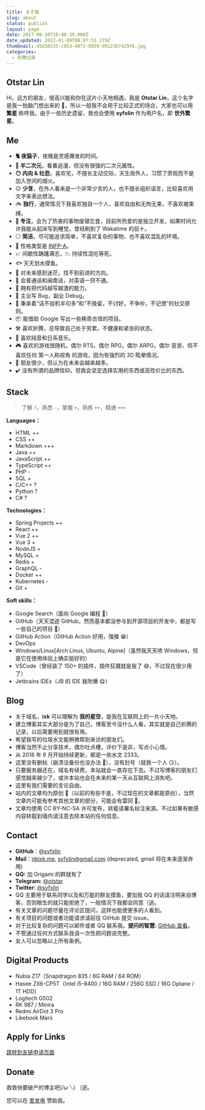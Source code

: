 ```yaml
---
title: 关于我
slug: about
status: publish
layout: page
date: 2017-06-30T16:00:39.000Z
date_updated: 2022-01-09T08:07:53.279Z
thumbnail: d5d38535-c953-4072-8859-d9123b7429f6.jpg
categories:
  - 折腾记录
---
```


## Otstar Lin

Hi，远方的朋友，很高兴能和你在这片小天地相遇。我是 **Otstar Lin**，这个名字是我一拍脑门想出来的 🤣，所以一般我不会用于比较正式的场合，大家也可以用 **繁星** 称呼我。由于一些历史遗留，我也会使用 **syfxlin** 作为用户名，即 **世外繁星**。

## Me

- **🐈 夜猫子**，夜晚是灵感爆发的时间。
- **🌈 半二次元**，看番追漫，但没有很强的二次元属性。
- **😶 内向 & 社恐**，喜欢宅，不擅长主动交际，天生局外人，习惯了旁观而不是加入世间的烟火。
- 😑 **少言**，在外人看来是一个非常少言的人，也不擅长组织语言，比较喜欢用文字来表达想法。
- 🚲 **独行**，通常情况下我喜欢独自一个人，喜欢自由和无拘无束，不喜欢被束缚。
- **🤔 专注**，会为了热衷的事物废寝忘食，目前所热爱的是独立开发，如果时间允许我能从起床写到睡觉，曾经刷到了 Wakatime 的前十。
- ⚪ **简洁**，尽可能追求简单，不喜欢复杂的事物，也不喜欢混乱的环境。
- 🌰 性格类型是 [INFP-A](https://www.16personalities.com/ch/infp-%E4%BA%BA%E6%A0%BC)。
- 📈 间歇性踌躇满志，📉 持续性混吃等死。
- 🐟 天天划水摸鱼。
- 🎲 对未来感到迷茫，找不到前进的方向。
- 💬 会普通话和闽南话，对英语一窍不通。
- 💊 拥有把代码越写越渣的能力。
- 🐛 主业写 Bug，副业 Debug。
- 🍺 秉承着“话不投机半句多”和“不挽留，不讨好，不争吵，不记恨”的社交原则。
- 📦 能借助 Google 写出一些稀奇古怪的项目。
- 🛠️ 喜欢折腾，总导致自己处于劳累，不健康和紧张的状态。
- 🎹 喜欢纯音和日系音乐。
- 🎮 喜欢的游戏很随机，偶尔 RTS，偶尔 RPG，偶尔 ARPG，偶尔 音游，但不喜欢任何 第一人称视角 的游戏，因为有强烈的 3D 眩晕情况。
- 🍻 朋友很少，但认为在未来会越来越多。
- ✔️ 没有所谓的品牌信仰，但我会坚定选择实用的东西或高性价比的东西。

## Stack

> 了解 `?`，熟悉 `-`，掌握 `+`，熟练 `++`，精通 `+++`

**Languages：**

- HTML ++
- CSS ++
- Markdown +++
- Java ++
- JavaScript ++
- TypeScript ++
- PHP -
- SQL +
- C/C++ ?
- Python ?
- C# ?

**Technologies：**

- Spring Projects ++
- React ++
- Vue 2 ++
- Vue 3 +
- NodeJS +
- MySQL +
- Redis +
- GraphQL -
- Docker ++
- Kubernetes -
- Git +

**Soft skills：**

- Google Search（面向 Google 编程 🤣）
- GitHub（天天混迹 GitHub，然而基本都没参与到开源项目的开发中，都是写一些自己的项目 🤔）
- GitHub Action（GitHub Action 好用，强推 😁）
- DevOps
- Windows/Linux\[Arch Linux, Ubuntu, Alpine]（虽然我天天喷 Windows，但是它在使用体验上确实挺好的）
- VSCode（曾经装了 150+ 的插件，插件狂魔就是我了 😅，不过现在很少用了）
- Jetbrains IDEs（JB 的 IDE 我吹爆 😋）

## Blog

- 关于域名，**ixk** 可以理解为 **我的星空**，是我在互联网上的一片小天地。
- 建立博客其实大部分是为了自己，博客至今没什么人看，其实就是自己折腾的记录，以后需要用到就很有用。
- 希望我写的垃圾水文能稍微帮到来访的朋友们。
- 博客当然不止分享技术，偶尔吐点槽，评价下是非，写点小心情。
- 从 2018 年 9 月开始持续更新，都是一些水文 2333。
- 这里没有删帖（崩溃没备份也没办法 🤣），没有封号（就我一个人 😏）。
- 只要服务器还在，域名有续费，本站就会一直存在下去。不过写博客的朋友们感觉越来越少了，或许本站也会在未来的某一天从互联网上消失吧。
- 这里有我们需要的言论自由。
- 站内的文章均为原创 📝（以前的有些不是，不过现在的文章都是原创），当然文章内可能有参考其他文章的部分，可能会有雷同 🤣。
- 文章均使用 CC BY-NC-SA 许可发布，转载请署名标注来源。不过如果有敏感内容转载到墙内请注意去除本站的任何信息。

## Contact

- **GitHub**：[@syfxlin](https://github.com/syfxlin)
- **Mail**：[i@ixk.me](mailto:i@ixk.me), [syfxlin@gmail.com](mailto:syfxlin@gmail.com) (deprecated, gmail 将在未来逐渐弃用)
- **QQ:** 加 Origami 的群就有了
- **Telegram:** [@otstar](https://t.me/otstar)
- **Twitter:** [@syfxlin](https://twitter.com/syfxlin)
- QQ 主要用于联系同学以及和万能的群友摸鱼，要加我 QQ 的话请注明来自博客，否则眼生的就只能拒绝了，一般情况下我都会同意（逃。
- 有关文章的问题尽量在评论区提问，这样也能使更多的人看到。
- 有关项目的问题或者功能请求请前往 GitHub 提交 issue。
- 对于比较复杂的问题可以邮件或者 QQ 联系我。**提问的智慧:** [GitHub 查看](https://github.com/ryanhanwu/How-To-Ask-Questions-The-Smart-Way/blob/master/README-zh_CN.md)。
- 不管通过任何方式联系我请一次性把问题说完整。
- 友人可以忽略以上所有条例。

## Digital Products

- Nubia Z17（Snapdragon 835 / 6G RAM / 64 ROM）
- Hasee ZX6-CP5T（Intel i5-8400 / 16G RAM / 256G SSD / 16G Optane / 1T HDD）
- ‎Logitech G502
- RK 987 / Minira
- Redmi AirDot 3 Pro
- Likebook Mars

## Apply for Links

[跳转到友链申请页面](https://blog.ixk.me/links-application)

## Donate

救救快要破产的博主吧(_/ω＼_) （逃。

您可以在 [爱发电](https://afdian.net/@syfxlin) 赞助我。
